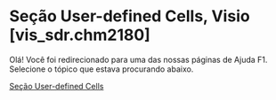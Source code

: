 
# Seção User-defined Cells, Visio [vis_sdr.chm2180]

Olá! Você foi redirecionado para uma das nossas páginas de Ajuda F1. Selecione o tópico que estava procurando abaixo.

[Seção User-defined Cells](http://msdn.microsoft.com/library/5630b446-5668-f7c1-1e34-6d4f84600f7f%28Office.15%29.aspx)
